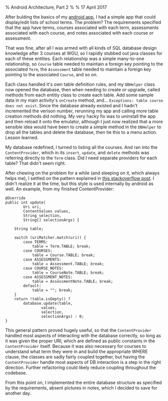% Android Architecture, Part 2
%
% 17 April 2017

After bulding the basics of my [android app](android1.html), I had a simple app that could display/edit lists of school terms. The problem? The requirements specified that the app have terms, courses associated with each term, assessments associated with each course, and notes associated with each course *or* assessment.

That was fine, after all I was armed with all kinds of SQL database design knowledge after 3 courses at WGU, so I rapidly stubbed out java classes for each of these entities. Each relationship was a simple many-to-one relationship, so `Course` table needed to maintain a foreign key pointing to the associated `Term`, the `Assessment` table needed to maintain a foreign key pointing to the associated `Course`, and so on.

Each class handled it's own table definition rules, and my `DBHelper` class now opened the database, then when needing to create or upgrade, called methods from each entitiy class to create each table. Add some sample data in my main activity's `onCreate` method, and... `Exceptions: table course does not exist`. Since the database already existed and I hadn't incremented the verison number, rerunning my app and calling more table creation methods did nothing. My very hacky fix was to uninstall the app and then reload it onto the emulator, although I just now realized that a more sensible idea would have been to create a simple method in the `DBHelper` to drop all the tables and delete the database, then tie this to a menu action. Lesson learned.

My database redefined, I turned to listing all the courses. And ran into the `ContentProvider`, which in its `insert`, `update`, and `delete` methods was referring directly to the `Term` class. Did I need separate providers for each table? That didn't seem right.

After chewing on the problem for a while (and sleeping on it, which always helps me), I settled on the pattern explained in [this stackoverflow post](http://stackoverflow.com/questions/3814005/best-practices-for-exposing-multiple-tables-using-content-providers-in-android). I didn't realize it at the time, but this style is used internally by android as well. An example, from my finished ContentProvider:

```
@Override
public int update(
		Uri uri, 
		ContentValues values, 
		String selection, 
		String[] selectionArgs) {

	String table;

	switch (uriMatcher.match(uri)) {
		case TERMS:
			table = Term.TABLE; break;
		case COURSES:
			table = Course.TABLE; break;
		case ASSESSMENTS:
			table = Assessment.TABLE; break;
		case COURSE_NOTES:
			table = CourseNote.TABLE; break;
		case ASSESSMENT_NOTES:
			table = AssessmentNote.TABLE; break;
		default:
			table = ""; break;
	}
	return !table.isEmpty() ?
		database.update(table,
				values,
				selection,
				selectionArgs) : 0;
}
```

This general pattern proved hugely useful, so that the `ContentProvider` handled most aspects of interacting with the database correctly, so long as it was given the proper URI, which are defined as public constants in the `ContentProvider` itself. Because it was also necessary for courses to understand what term they were in and build the appropriate WHERE clause, the classes are sadly fairly coupled together, but having the `ContentProvider` handle most aspects of DB interaction is a step in the right direction. Further refactoring could likely reduce coupling throughout the codebase.

From this point on, I implemented the entire database structure as specified by the requirements, absent pictures in notes, which I decided to save for another day.
